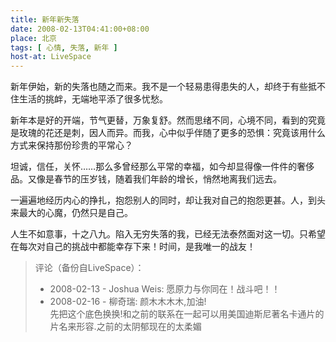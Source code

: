 ```yaml
---
title: 新年新失落
date: 2008-02-13T04:41:00+08:00
place: 北京
tags: [ 心情, 失落, 新年 ]
host-at: LiveSpace
---
```

新年伊始，新的失落也随之而来。我不是一个轻易患得患失的人，却终于有些抵不住生活的挑衅，无端地平添了很多忧愁。

新年本是好的开端，节气更替，万象复舒。然而思绪不同，心境不同，看到的究竟是玫瑰的花还是刺，因人而异。而我，心中似乎伴随了更多的恐惧：究竟该用什么方式来保持那份珍贵的平常心？

坦诚，信任，关怀……那么多曾经那么平常的幸福，如今却显得像一件件的奢侈品。又像是春节的压岁钱，随着我们年龄的增长，悄然地离我们远去。

一遍遍地经历内心的挣扎，抱怨别人的同时，却让我对自己的抱怨更甚。人，到头来最大的心魔，仍然只是自己。

人生不如意事，十之八九。陷入无穷失落的我，已经无法泰然面对这一切。只希望在每次对自己的挑战中都能幸存下来！时间，是我唯一的战友！

> 评论（备份自LiveSpace）：
>
> * 2008-02-13 - Joshua Weis: 愿原力与你同在！战斗吧！！
> * 2008-02-16 - 柳奇瑞: 颜木木木木,加油!<br>先把这个底色换换!和之前的联系在一起可以用美国迪斯尼著名卡通片的片名来形容.之前的太阴郁现在的太柔媚
